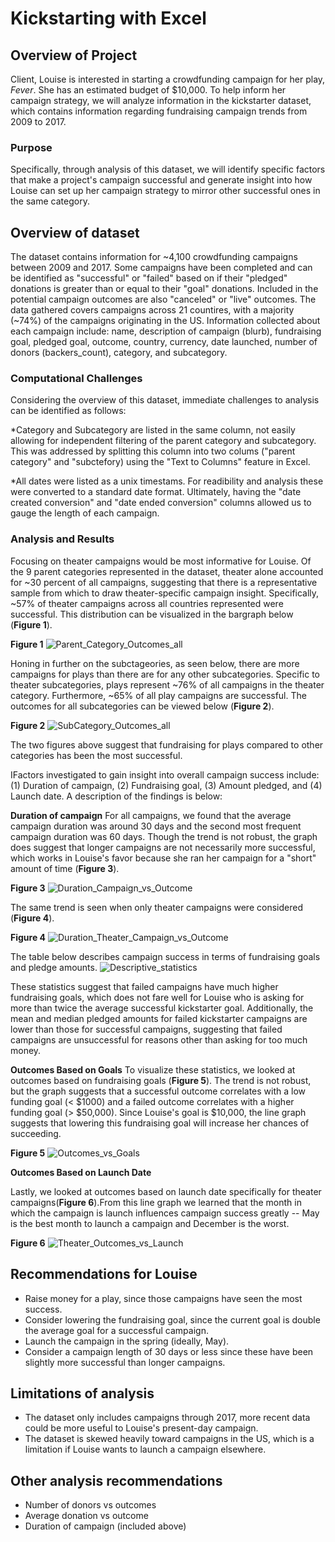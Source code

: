 # Kickstarting with Excel

## Overview of Project

Client, Louise is interested in starting a crowdfunding campaign for her play, _Fever_. She has an estimated budget of $10,000. To help inform her campaign strategy, we will analyze information in the kickstarter dataset, which contains information regarding fundraising campaign trends from 2009 to 2017. 

### Purpose
Specifically, through analysis of this dataset, we will identify specific factors that make a project's campaign successful and generate insight into how Louise can set up her campaign strategy to mirror other successful ones in the same category.

## Overview of dataset
The dataset contains information for ~4,100 crowdfunding campaigns between 2009 and 2017. Some campaigns have been completed and can be identified as "successful" or "failed" based on if their "pledged" donations is greater than or equal to their "goal" donations. Included in the potential campaign outcomes are also "canceled" or "live" outcomes. The data gathered covers campaigns across 21 countires, with a majority (~74%) of the campaigns originating in the US. Information collected about each campaign include: name, description of campaign (blurb), fundraising goal, pledged goal, outcome, country, currency, date launched, number of donors (backers_count), category, and subcategory. 

### Computational Challenges 
Considering the overview of this dataset, immediate challenges to analysis can be identified as follows:

*Category and Subcategory are listed in the same column, not easily allowing for independent filtering of the parent category and subcategory. This was addressed by splitting this column into two colums ("parent category" and "subctefory) using the "Text to Columns" feature in Excel.

*All dates were listed as a unix timestams. For readibility and analysis these were converted to a standard date format. Ultimately, having the "date created conversion" and "date ended conversion" columns allowed us to gauge the length of each campaign.

### Analysis and Results
Focusing on theater campaigns would be most informative for Louise. Of the 9 parent categories represented in the dataset, theater alone accounted for ~30 percent of all campaigns, suggesting that there is a representative sample from which to draw theater-specific campaign insight. Specifically, ~57% of theater campaigns across all countries represented were successful. This distribution can be visualized in the bargraph below (**Figure 1**).

**Figure 1** 
![Parent_Category_Outcomes_all](https://user-images.githubusercontent.com/45336910/115976272-34f3a100-a53a-11eb-9f9d-c54bbe9a9501.png)

Honing in further on the subctageories, as seen below, there are more campaigns for plays than there are for any other subcategories. Specific to theater subcategories, plays represent ~76% of all campaigns in the theater category. Furthermore, ~65% of all play campaigns are successful. The outcomes for all subcategories can be viewed below (**Figure 2**). 

**Figure 2**
![SubCategory_Outcomes_all](https://user-images.githubusercontent.com/45336910/115976389-98ca9980-a53b-11eb-81cd-446e929847c8.png)

The two figures above suggest that fundraising for plays compared to other categories has been the most successful.

IFactors investigated to gain insight into overall campaign success include: (1) Duration of campaign, (2) Fundraising goal, (3) Amount pledged, and (4) Launch date. A description of the findings is below:

**Duration of campaign** For all campaigns, we found that the average campaign duration was around 30 days and the second most frequent campaign duration was 60 days. Though the trend is not robust, the graph does suggest that longer campaigns are not necessarily more successful, which works in Louise's favor because she ran her campaign for a "short" amount of time (**Figure 3**). 

**Figure 3**
![Duration_Campaign_vs_Outcome](https://user-images.githubusercontent.com/45336910/115978571-4e064d00-a54e-11eb-9438-39b077247825.png)

The same trend is seen when only theater campaigns were considered (**Figure 4**). 

**Figure 4**
![Duration_Theater_Campaign_vs_Outcome](https://user-images.githubusercontent.com/45336910/115978689-472c0a00-a54f-11eb-959d-78293a064c67.png)

The table below describes campaign success in terms of fundraising goals and pledge amounts. 
![Descriptive_statistics](https://user-images.githubusercontent.com/45336910/115978797-29ab7000-a550-11eb-910e-af20486f75a0.png)

These statistics suggest that failed campaigns have much higher fundraising goals, which does not fare well for Louise who is asking for more than twice the average successful kickstarter goal. Additionally, the mean and median pledged amounts for failed kickstarter campaigns are lower than those for successful campaigns, suggesting that failed campaigns are unsuccessful for reasons other than asking for too much money. 

**Outcomes Based on Goals**
To visualize these statistics, we looked at outcomes based on fundraising goals (**Figure 5**). The trend is not robust, but the graph suggests that a successful outcome correlates with a low funding goal (< $1000) and a failed outcome correlates with a higher funding goal (> $50,000). Since Louise's goal is $10,000, the line graph suggests that lowering this fundraising goal will increase her chances of succeeding.

**Figure 5**
![Outcomes_vs_Goals](https://user-images.githubusercontent.com/45336910/115980805-89f4de80-a55d-11eb-93bc-da77160d4593.png)

**Outcomes Based on Launch Date**

Lastly, we looked at outcomes based on launch date specifically for theater campaigns(**Figure 6**).From this line graph we learned that the month in which the campaign is launch influences campaign success greatly -- May is the best month to launch a campaign and December is the worst. 

**Figure 6**
![Theater_Outcomes_vs_Launch](https://user-images.githubusercontent.com/45336910/115979417-d5a28a80-a553-11eb-8cd0-063096d885b7.png)


## Recommendations for Louise
* Raise money for a play, since those campaigns have seen the most success. 
* Consider lowering the fundraising goal, since the current goal is double the average goal for a successful campaign.
* Launch the campaign in the spring (ideally, May).
* Consider a campaign length of 30 days or less since these have been slightly more successful than longer campaigns.

## Limitations of analysis
* The dataset only includes campaigns through 2017, more recent data could be more useful to Louise's present-day campaign.
* The dataset is skewed heavily toward campaigns in the US, which is a limitation if Louise wants to launch a campaign elsewhere.

## Other analysis recommendations
* Number of donors vs outcomes
* Average donation vs outcome
* Duration of campaign (included above)
